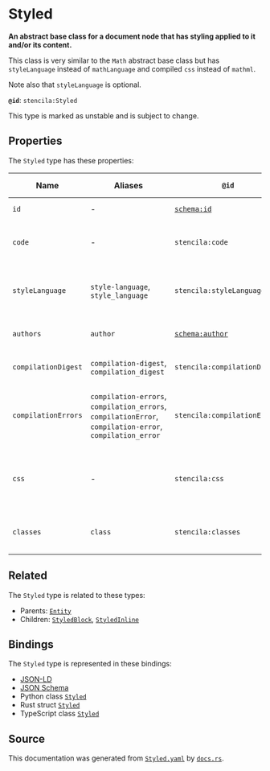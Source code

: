 # Styled

**An abstract base class for a document node that has styling applied to it and/or its content.**

This class is very similar to the `Math` abstract base class but has `styleLanguage` instead
of `mathLanguage` and compiled `css` instead of `mathml`.

Note also that `styleLanguage` is optional.


**`@id`**: `stencila:Styled`

This type is marked as unstable and is subject to change.

## Properties

The `Styled` type has these properties:

| Name                | Aliases                                                                                                  | `@id`                                        | Type                                                                                                                   | Description                                                        | Inherited from                                                                                   |
| ------------------- | -------------------------------------------------------------------------------------------------------- | -------------------------------------------- | ---------------------------------------------------------------------------------------------------------------------- | ------------------------------------------------------------------ | ------------------------------------------------------------------------------------------------ |
| `id`                | -                                                                                                        | [`schema:id`](https://schema.org/id)         | [`String`](https://github.com/stencila/stencila/blob/main/docs/reference/schema/data/string.md)                        | The identifier for this item.                                      | [`Entity`](https://github.com/stencila/stencila/blob/main/docs/reference/schema/other/entity.md) |
| `code`              | -                                                                                                        | `stencila:code`                              | [`Cord`](https://github.com/stencila/stencila/blob/main/docs/reference/schema/data/cord.md)                            | The code of the equation in the `styleLanguage`.                   | -                                                                                                |
| `styleLanguage`     | `style-language`, `style_language`                                                                       | `stencila:styleLanguage`                     | [`String`](https://github.com/stencila/stencila/blob/main/docs/reference/schema/data/string.md)                        | The language used for the style specification e.g. css, tw         | -                                                                                                |
| `authors`           | `author`                                                                                                 | [`schema:author`](https://schema.org/author) | [`Author`](https://github.com/stencila/stencila/blob/main/docs/reference/schema/works/author.md)*                      | The authors of the styling code.                                   | -                                                                                                |
| `compilationDigest` | `compilation-digest`, `compilation_digest`                                                               | `stencila:compilationDigest`                 | [`CompilationDigest`](https://github.com/stencila/stencila/blob/main/docs/reference/schema/flow/compilation-digest.md) | A digest of the `code` and `styleLanguage`.                        | -                                                                                                |
| `compilationErrors` | `compilation-errors`, `compilation_errors`, `compilationError`, `compilation-error`, `compilation_error` | `stencila:compilationErrors`                 | [`CompilationError`](https://github.com/stencila/stencila/blob/main/docs/reference/schema/code/compilation-error.md)*  | Errors generated when parsing and transpiling the style.           | -                                                                                                |
| `css`               | -                                                                                                        | `stencila:css`                               | [`String`](https://github.com/stencila/stencila/blob/main/docs/reference/schema/data/string.md)                        | A Cascading Style Sheet (CSS) transpiled from the `code` property. | -                                                                                                |
| `classes`           | `class`                                                                                                  | `stencila:classes`                           | [`String`](https://github.com/stencila/stencila/blob/main/docs/reference/schema/data/string.md)*                       | A list of class names associated with the node.                    | -                                                                                                |

## Related

The `Styled` type is related to these types:

- Parents: [`Entity`](https://github.com/stencila/stencila/blob/main/docs/reference/schema/other/entity.md)
- Children: [`StyledBlock`](https://github.com/stencila/stencila/blob/main/docs/reference/schema/style/styled-block.md), [`StyledInline`](https://github.com/stencila/stencila/blob/main/docs/reference/schema/style/styled-inline.md)

## Bindings

The `Styled` type is represented in these bindings:

- [JSON-LD](https://stencila.org/Styled.jsonld)
- [JSON Schema](https://stencila.org/Styled.schema.json)
- Python class [`Styled`](https://github.com/stencila/stencila/blob/main/python/python/stencila/types/styled.py)
- Rust struct [`Styled`](https://github.com/stencila/stencila/blob/main/rust/schema/src/types/styled.rs)
- TypeScript class [`Styled`](https://github.com/stencila/stencila/blob/main/ts/src/types/Styled.ts)

## Source

This documentation was generated from [`Styled.yaml`](https://github.com/stencila/stencila/blob/main/schema/Styled.yaml) by [`docs.rs`](https://github.com/stencila/stencila/blob/main/rust/schema-gen/src/docs.rs).